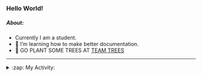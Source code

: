 ### Hello World!

##### About:
- Currently I am a student.
- 🌱 I’m learning how to make better documentation.
- 🌱 GO PLANT SOME TREES AT [TEAM TREES](https://teamtrees.org/)

---
<details>
  <summary>:zap: My Activity:</summary>
  
<!--START_SECTION:waka-->
![Code Time](http://img.shields.io/badge/Code%20Time-1%2C164%20hrs%2053%20mins-blue)

**I'm a Night 🦉** 

```text
🌞 Morning                1890 commits        ███░░░░░░░░░░░░░░░░░░░░░░   10.11 % 
🌆 Daytime                6358 commits        █████████░░░░░░░░░░░░░░░░   34.01 % 
🌃 Evening                5317 commits        ███████░░░░░░░░░░░░░░░░░░   28.44 % 
🌙 Night                  5132 commits        ███████░░░░░░░░░░░░░░░░░░   27.45 % 
```
📅 **I'm Most Productive on Wednesday** 

```text
Monday                   2650 commits        ████░░░░░░░░░░░░░░░░░░░░░   14.17 % 
Tuesday                  2564 commits        ███░░░░░░░░░░░░░░░░░░░░░░   13.71 % 
Wednesday                4367 commits        ██████░░░░░░░░░░░░░░░░░░░   23.36 % 
Thursday                 2405 commits        ███░░░░░░░░░░░░░░░░░░░░░░   12.86 % 
Friday                   1920 commits        ███░░░░░░░░░░░░░░░░░░░░░░   10.27 % 
Saturday                 1641 commits        ██░░░░░░░░░░░░░░░░░░░░░░░   08.78 % 
Sunday                   3150 commits        ████░░░░░░░░░░░░░░░░░░░░░   16.85 % 
```


📊 **This Week I Spent My Time On** 

```text
🔥 Editors: 
IntelliJ                 5 hrs 36 mins       █████████████████████████   100.00 % 

🐱‍💻 Projects: 
intro                    5 hrs 29 mins       █████████████████████████   98.03 % 
Unknown Project          5 mins              ░░░░░░░░░░░░░░░░░░░░░░░░░   01.77 % 
android-demo             0 secs              ░░░░░░░░░░░░░░░░░░░░░░░░░   00.20 % 
```


 Last Updated on 22/08/2023 02:14:54 UTC
<!--END_SECTION:waka-->
</details>
